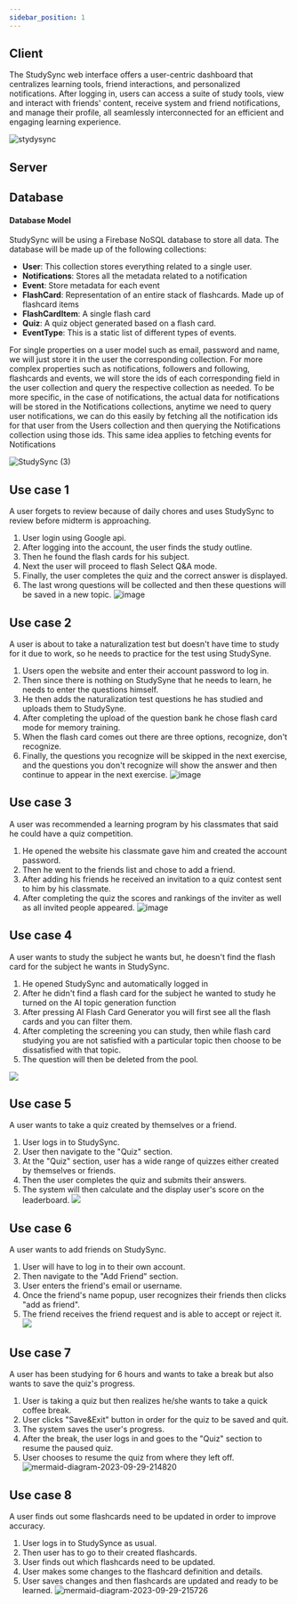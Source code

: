 ```yaml
---
sidebar_position: 1
---
```


## Client

The StudySync web interface offers a user-centric dashboard that centralizes learning tools, friend interactions, and personalized notifications. After logging in, users can access a suite of study tools, view and interact with friends' content, receive system and friend notifications, and manage their profile, all seamlessly interconnected for an efficient and engaging learning experience.

![stydysync](https://github.com/Capstone-Projects-2023-Fall/project-studysync/assets/111998266/48d10c14-63b8-4edb-925a-37d79a6ac535)

## Server


## Database
#### Database Model

StudySync will be using a Firebase NoSQL database to store all data. The database will be made up of the following collections: 
- **User**: This collection stores everything related to a single user. 
- **Notifications**: Stores all the metadata related to a notification
- **Event**: Store metadata for each event
- **FlashCard**: Representation of an entire stack of flashcards. Made up of flashcard items
- **FlashCardItem**: A single flash card
- **Quiz**: A quiz object generated based on a flash card.
- **EventType**: This is a static list of different types of events. 

For single properties on a user model such as email, password and name, we will just store it in the user the corresponding collection. For more complex properties such as notifications, followers and following, flashcards and events, we will store the ids of each corresponding field in the user collection and query the respective collection as needed. To be more specific, in the case of notifications, the actual data for notifications will be stored in the Notifications collections, anytime we need to query user notifications, we can do this easily by fetching all the notification ids for that user from the Users collection and then querying the Notifications collection using those ids. This same idea applies to fetching events for Notifications

![StudySync (3)](https://github.com/Capstone-Projects-2023-Fall/project-studysync/assets/77356776/ffd6a2d3-3271-4281-bdf7-8f2e30072177)


## Use case 1
A user forgets to review because of daily chores and uses StudySync to review before midterm is approaching.

1. User login using Google api.
2. After logging into the account, the user finds the study outline.
3. Then he found the flash cards for his subject.
4. Next the user will proceed to flash Select Q&A mode.
5. Finally, the user completes the quiz and the correct answer is displayed.
6. The last wrong questions will be collected and then these questions will be saved in a new topic.
![image](https://github.com/Capstone-Projects-2023-Fall/project-studysync/assets/111998266/4a16778b-12ff-4403-8b45-0d7561016055)


## Use case 2
A user is about to take a naturalization test but doesn't have time to study for it due to work, so he needs to practice for the test using StudySyne.

1. Users open the website and enter their account password to log in.
2. Then since there is nothing on StudySyne that he needs to learn, he needs to enter the questions himself.
3. He then adds the naturalization test questions he has studied and uploads them to StudySyne.
4. After completing the upload of the question bank he chose flash card mode for memory training.
5. When the flash card comes out there are three options, recognize, don't recognize.
6. Finally, the questions you recognize will be skipped in the next exercise, and the questions you don't recognize will show the answer and then continue to appear in the next exercise.
![image](https://github.com/Capstone-Projects-2023-Fall/project-studysync/assets/111998266/e8129876-288c-4dad-825c-cb1c7f0c33a1)


## Use case 3
  A user was recommended a learning program by his classmates that said he could have a quiz competition.

1. He opened the website his classmate gave him and created the account password.
2. Then he went to the friends list and chose to add a friend.
3. After adding his friends he received an invitation to a quiz contest sent to him by his classmate.
4. After completing the quiz the scores and rankings of the inviter as well as all invited people appeared.
![image](https://github.com/Capstone-Projects-2023-Fall/project-studysync/assets/111998266/2bccda65-2a0a-4397-9911-85f3f90a95cc)


## Use case 4
  A user wants to study the subject he wants but, he doesn't find the flash card for the subject he wants in StudySync.

1. He opened StudySync and automatically logged in
2. After he didn't find a flash card for the subject he wanted to study he turned on the AI topic generation function
3. After pressing AI Flash Card Generator you will first see all the flash cards and you can filter them.
4. After completing the screening you can study, then while flash card studying you are not satisfied with a particular topic then choose to be dissatisfied with that topic.
5. The question will then be deleted from the pool.

![](../requirements/static/UseCase4.png)

## Use case 5
   A user wants to take a quiz created by themselves or a friend.

1. User logs in to StudySync.
2. User then navigate to the "Quiz" section.
3. At the "Quiz" section, user has a wide range of quizzes either created by themselves or friends.
4. Then the user completes the quiz and submits their answers.
5. The system will then calculate and the display user's score on the leaderboard.
![](../requirements/static/UseCase5.png)


## Use case 6
   A user wants to add friends on StudySync.

1. User will have to log in to their own account.
2. Then navigate to the "Add Friend" section.
3. User enters the friend's email or username.
4. Once the friend's name popup, user recognizes their friends then clicks "add as friend".
5. The friend receives the friend request and is able to accept or reject it.
![](../requirements/static/UseCase6.png)


## Use case 7
   A user has been studying for 6 hours and wants to take a break but also wants to save the quiz's progress.

1. User is taking a quiz but then realizes he/she wants to take a quick coffee break.
2. User clicks "Save&Exit" button in order for the quiz to be saved and quit.
3. The system saves the user's progress.
4. After the break, the user logs in and goes to the "Quiz" section to resume the paused quiz.
5. User chooses to resume the quiz from where they left off.
![mermaid-diagram-2023-09-29-214820](https://github.com/Capstone-Projects-2023-Fall/project-studysync/assets/70645481/68267170-a3d8-4f8d-92d3-f32b7a341f02)


## Use case 8
  A user finds out some flashcards need to be updated in order to improve accuracy.

1. User logs in to StudySynce as usual.
2. Then user has to go to their created flashcards.
3. User finds out which flashcards need to be updated.
4. User makes some changes to the flashcard definition and details.
5. User saves changes and then flashcards are updated and ready to be learned.
![mermaid-diagram-2023-09-29-215726](https://github.com/Capstone-Projects-2023-Fall/project-studysync/assets/70645481/b3762de4-801c-475e-b658-c9a7b5b2d8bb)




